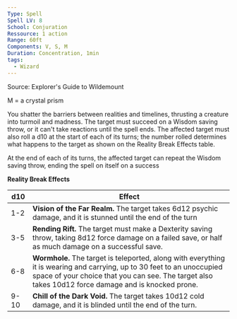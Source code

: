 ```yaml
---
Type: Spell
Spell LV: 8
School: Conjuration
Ressource: 1 action
Range: 60ft
Components: V, S, M
Duration: Concentration, 1min
tags:
  - Wizard
---
```

Source: Explorer's Guide to Wildemount

M = a crystal prism

You shatter the barriers between realities and timelines, thrusting a creature into turmoil and madness. The target must succeed on a Wisdom saving throw, or it can't take reactions until the spell ends. The affected target must also roll a d10 at the start of each of its turns; the number rolled determines what happens to the target as shown on the Reality Break Effects table.

At the end of each of its turns, the affected target can repeat the Wisdom saving throw, ending the spell on itself on a success

**Reality Break Effects**

| d10  | Effect                                                                                                                                                                                                                         |
| ---- | ------------------------------------------------------------------------------------------------------------------------------------------------------------------------------------------------------------------------------ |
| 1-2  | **Vision of the Far Realm.** The target takes 6d12 psychic damage, and it is stunned until the end of the turn                                                                                                                 |
| 3-5  | **Rending Rift.** The target must make a Dexterity saving throw, taking 8d12 force damage on a failed save, or half as much damage on a successful save.                                                                       |
| 6-8  | **Wormhole.** The target is teleported, along with everything it is wearing and carrying, up to 30 feet to an unoccupied space of your choice that you can see. The target also takes 10d12 force damage and is knocked prone. |
| 9-10 | **Chill of the Dark Void.** The target takes 10d12 cold damage, and it is blinded until the end of the turn.                                                                                                                   |